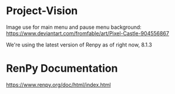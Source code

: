 # Project-Vision

Image use for main menu and pause menu background: 
https://www.deviantart.com/fromfable/art/Pixel-Castle-904556867

We're using the latest version of Renpy as of right now, 8.1.3

# RenPy Documentation

https://www.renpy.org/doc/html/index.html
